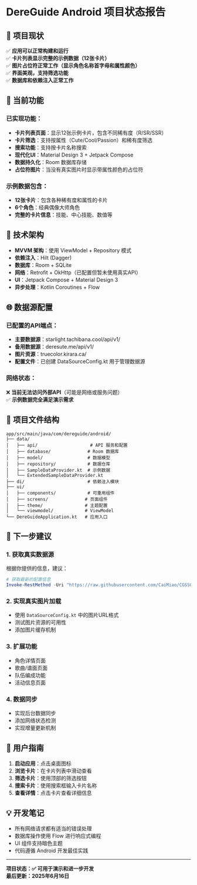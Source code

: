 # DereGuide Android 项目状态报告

## 🎉 项目现状
✅ **应用可以正常构建和运行**  
✅ **卡片列表显示完整的示例数据（12张卡片）**  
✅ **图片占位符正常工作（显示角色名称首字母和属性颜色）**  
✅ **界面美观，支持筛选功能**  
✅ **数据库和依赖注入正常工作**  

## 📱 当前功能
### 已实现功能：
- **卡片列表页面**：显示12张示例卡片，包含不同稀有度（R/SR/SSR）
- **卡片筛选**：支持按属性（Cute/Cool/Passion）和稀有度筛选
- **搜索功能**：支持按卡片名称搜索
- **现代化UI**：Material Design 3 + Jetpack Compose
- **数据持久化**：Room 数据库存储
- **占位符图片**：当没有真实图片时显示带属性颜色的占位符

### 示例数据包含：
- **12张卡片**：包含各种稀有度和属性的卡片
- **6个角色**：经典偶像大师角色
- **完整的卡片信息**：技能、中心技能、数值等

## 🔧 技术架构
- **MVVM 架构**：使用 ViewModel + Repository 模式
- **依赖注入**：Hilt (Dagger)
- **数据库**：Room + SQLite
- **网络**：Retrofit + OkHttp（已配置但暂未使用真实API）
- **UI**：Jetpack Compose + Material Design 3
- **异步处理**：Kotlin Coroutines + Flow

## 🌐 数据源配置
### 已配置的API端点：
- **主要数据源**：starlight.tachibana.cool/api/v1/
- **备用数据源**：deresute.me/api/v1/
- **图片资源**：truecolor.kirara.ca/
- **配置文件**：已创建 DataSourceConfig.kt 用于管理数据源

### 网络状态：
❌ **当前无法访问外部API**（可能是网络或服务问题）  
✅ **示例数据完全满足演示需求**

## 📂 项目文件结构
```
app/src/main/java/com/dereguide/android/
├── data/
│   ├── api/                    # API 服务和配置
│   ├── database/              # Room 数据库
│   ├── model/                 # 数据模型
│   ├── repository/            # 数据仓库
│   ├── SampleDataProvider.kt  # 示例数据
│   └── ExtendedSampleDataProvider.kt
├── di/                        # 依赖注入模块
├── ui/
│   ├── components/            # 可重用组件
│   ├── screens/              # 页面组件
│   ├── theme/                # 主题配置
│   └── viewmodel/            # ViewModel
└── DereGuideApplication.kt   # 应用入口
```

## 🚀 下一步建议

### 1. 获取真实数据源
根据你提供的信息，建议：
```powershell
# 获取最新的配置信息
Invoke-RestMethod -Uri "https://raw.githubusercontent.com/CaiMiao/CGSSGuide/master/DereGuide/force_update.json"
```

### 2. 实现真实图片加载
- 使用 `DataSourceConfig.kt` 中的图片URL格式
- 测试图片资源的可用性
- 添加图片缓存机制

### 3. 扩展功能
- 角色详情页面
- 歌曲/谱面页面
- 队伍编成功能
- 活动信息页面

### 4. 数据同步
- 实现后台数据同步
- 添加网络状态检测
- 实现增量更新机制

## 🎯 用户指南
1. **启动应用**：点击桌面图标
2. **浏览卡片**：在卡片列表中滑动查看
3. **筛选卡片**：使用顶部的筛选按钮
4. **搜索卡片**：使用搜索框输入卡片名称
5. **查看详情**：点击卡片查看详细信息

## 💡 开发笔记
- 所有网络请求都有适当的错误处理
- 数据库操作使用 Flow 进行响应式编程
- UI 组件支持暗色主题
- 代码遵循 Android 开发最佳实践

---

**项目状态：✅ 可用于演示和进一步开发**  
**最后更新：2025年6月16日**
